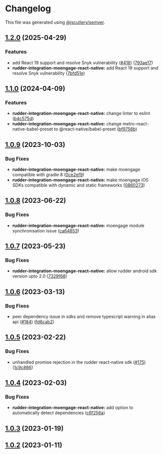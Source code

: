 # Changelog

This file was generated using [@jscutlery/semver](https://github.com/jscutlery/semver).

## [1.2.0](https://github.com/rudderlabs/rudder-sdk-react-native/compare/rudder-integration-moengage-react-native@1.1.0...rudder-integration-moengage-react-native@1.2.0) (2025-04-29)


### Features

* add React 19 support and resolve Snyk vulnerability ([#418](https://github.com/rudderlabs/rudder-sdk-react-native/issues/418)) ([793ae17](https://github.com/rudderlabs/rudder-sdk-react-native/commit/793ae17076d8f69404877eec07fea1b49c3ce304))
* **rudder-integration-moengage-react-native:** add React 19 support and resolve Snyk vulnerability ([7bfd51e](https://github.com/rudderlabs/rudder-sdk-react-native/commit/7bfd51eeb363d178fb5a38796d0ae79b2696b400))

## [1.1.0](https://github.com/rudderlabs/rudder-sdk-react-native/compare/rudder-integration-moengage-react-native@1.0.9...rudder-integration-moengage-react-native@1.1.0) (2024-04-09)


### Features

* **rudder-integration-moengage-react-native:** change linter to eslint ([b4c575d](https://github.com/rudderlabs/rudder-sdk-react-native/commit/b4c575d657291bcca5b69722d725c0c25197bcab))
* **rudder-integration-moengage-react-native:** change metro-react-native-babel-preset to @react-native/babel-preset ([bf9756b](https://github.com/rudderlabs/rudder-sdk-react-native/commit/bf9756b28bec726a8eebd50afc4747bb375e4061))

## [1.0.9](https://github.com/rudderlabs/rudder-sdk-react-native/compare/rudder-integration-moengage-react-native@1.0.8...rudder-integration-moengage-react-native@1.0.9) (2023-10-03)


### Bug Fixes

* **rudder-integration-moengage-react-native:** make moengage compatible with gradle 8 ([0ce2ef9](https://github.com/rudderlabs/rudder-sdk-react-native/commit/0ce2ef9f5ebd49fd02d834ffac9d50458cb8b539))
* **rudder-integration-moengage-react-native:** make moengage iOS SDKs compatible with dynamic and static frameworks ([0860273](https://github.com/rudderlabs/rudder-sdk-react-native/commit/08602737e3770d078b2b126d4db8c1fecb4e3200))

## [1.0.8](https://github.com/rudderlabs/rudder-sdk-react-native/compare/rudder-integration-moengage-react-native@1.0.7...rudder-integration-moengage-react-native@1.0.8) (2023-06-22)


### Bug Fixes

* **rudder-integration-moengage-react-native:** moengage module synchronisation issue ([ca64853](https://github.com/rudderlabs/rudder-sdk-react-native/commit/ca64853bedff42270e19d1a842d15f3b6b30102d))

## [1.0.7](https://github.com/rudderlabs/rudder-sdk-react-native/compare/rudder-integration-moengage-react-native@1.0.6...rudder-integration-moengage-react-native@1.0.7) (2023-05-23)


### Bug Fixes

* **rudder-integration-moengage-react-native:** allow rudder android sdk version upto 2.0 ([7329f68](https://github.com/rudderlabs/rudder-sdk-react-native/commit/7329f6813f5886a77557f46e4d9aa437e59442e7))

## [1.0.6](https://github.com/rudderlabs/rudder-sdk-react-native/compare/rudder-integration-moengage-react-native@1.0.5...rudder-integration-moengage-react-native@1.0.6) (2023-03-13)


### Bug Fixes

* peer dependency issue in sdks and remove typescript warning in alias api ([#184](https://github.com/rudderlabs/rudder-sdk-react-native/issues/184)) ([fd6cab2](https://github.com/rudderlabs/rudder-sdk-react-native/commit/fd6cab262d1cba21dfd7129caa1a53d614cb7783))

## [1.0.5](https://github.com/rudderlabs/rudder-sdk-react-native/compare/rudder-integration-moengage-react-native@1.0.4...rudder-integration-moengage-react-native@1.0.5) (2023-02-22)


### Bug Fixes

* unhandled promise rejection in the rudder react-native sdk ([#175](https://github.com/rudderlabs/rudder-sdk-react-native/issues/175)) ([1c9c866](https://github.com/rudderlabs/rudder-sdk-react-native/commit/1c9c866dfd59ef751075ccbcbece36efd891d50b))

## [1.0.4](https://github.com/rudderlabs/rudder-sdk-react-native/compare/rudder-integration-moengage-react-native@1.0.3...rudder-integration-moengage-react-native@1.0.4) (2023-02-03)


### Bug Fixes

* **rudder-integration-moengage-react-native:** add option to automatically detect dependencies ([c6f256a](https://github.com/rudderlabs/rudder-sdk-react-native/commit/c6f256aa7992c0a051ef47506dc247c84d9719d0))

## [1.0.3](https://github.com/rudderlabs/rudder-sdk-react-native/compare/rudder-integration-moengage-react-native@1.0.2...rudder-integration-moengage-react-native@1.0.3) (2023-01-19)

## [1.0.2](https://github.com/rudderlabs/rudder-sdk-react-native/compare/rudder-integration-moengage-react-native-1.0.1...rudder-integration-moengage-react-native-1.0.2) (2023-01-11)
